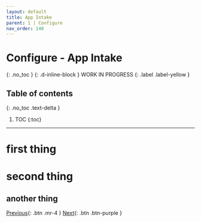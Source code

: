 ```yaml
---
layout: default
title: App Intake
parent: 1 | Configure
nav_order: 140
---
```


# Configure - App Intake
{: .no_toc }
{: .d-inline-block }
WORK IN PROGRESS
{: .label .label-yellow }

## Table of contents
{: .no_toc .text-delta }

1. TOC
{:toc}

---

# first thing

# second thing

## another thing

[Previous][PREVIOUS]{: .btn .mr-4 }
[Next][NEXT]{: .btn .btn-purple }

[PREVIOUS]: ../130_Pipeline_and_Deployment
[NEXT]: ../../lab_2_manage